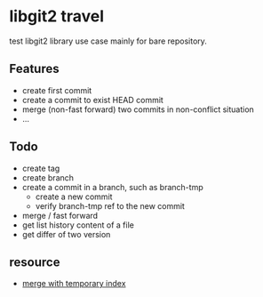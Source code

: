 # libgit2 travel
test libgit2 library use case mainly for bare repository.

## Features
- create first commit
- create a commit to exist HEAD commit
- merge (non-fast forward) two commits in non-conflict situation
- ...

## Todo
- create tag
- create branch
- create a commit in a branch, such as branch-tmp
    - create a new commit
    - verify branch-tmp ref to the new commit
- merge / fast forward
- get list history content of a file
- get differ of two version

## resource
- [merge with temporary index](https://stackoverflow.com/questions/28246887/create-a-tree-object-from-a-temporary-index-using-libgit2-git2go)